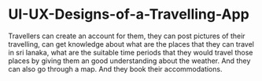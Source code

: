 # UI-UX-Designs-of-a-Travelling-App

Travellers can create an account for them, they can post pictures of their
travelling, can get knowledge about what are the places that they can travel in sri lanaka, what are the
suitable time periods that they would travel those places by giving them an good understanding about
the weather. And they can also go through a map. And they book their accommodations.
